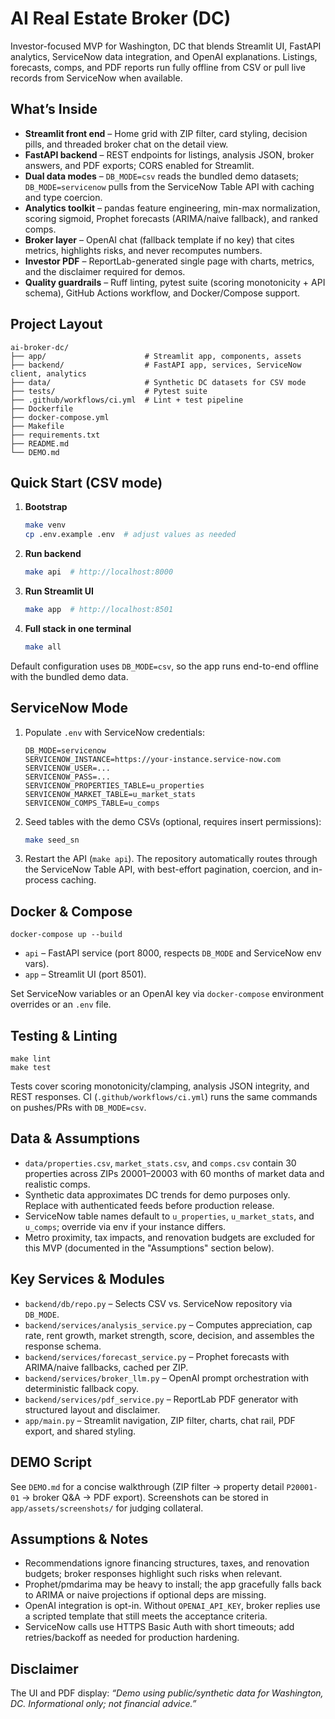# AI Real Estate Broker (DC)

Investor-focused MVP for Washington, DC that blends Streamlit UI, FastAPI analytics, ServiceNow data integration, and OpenAI explanations. Listings, forecasts, comps, and PDF reports run fully offline from CSV or pull live records from ServiceNow when available.

## What’s Inside
- **Streamlit front end** – Home grid with ZIP filter, card styling, decision pills, and threaded broker chat on the detail view.
- **FastAPI backend** – REST endpoints for listings, analysis JSON, broker answers, and PDF exports; CORS enabled for Streamlit.
- **Dual data modes** – `DB_MODE=csv` reads the bundled demo datasets; `DB_MODE=servicenow` pulls from the ServiceNow Table API with caching and type coercion.
- **Analytics toolkit** – pandas feature engineering, min-max normalization, scoring sigmoid, Prophet forecasts (ARIMA/naive fallback), and ranked comps.
- **Broker layer** – OpenAI chat (fallback template if no key) that cites metrics, highlights risks, and never recomputes numbers.
- **Investor PDF** – ReportLab-generated single page with charts, metrics, and the disclaimer required for demos.
- **Quality guardrails** – Ruff linting, pytest suite (scoring monotonicity + API schema), GitHub Actions workflow, and Docker/Compose support.

## Project Layout
```
ai-broker-dc/
├── app/                      # Streamlit app, components, assets
├── backend/                  # FastAPI app, services, ServiceNow client, analytics
├── data/                     # Synthetic DC datasets for CSV mode
├── tests/                    # Pytest suite
├── .github/workflows/ci.yml  # Lint + test pipeline
├── Dockerfile
├── docker-compose.yml
├── Makefile
├── requirements.txt
├── README.md
└── DEMO.md
```

## Quick Start (CSV mode)
1. **Bootstrap**
   ```bash
   make venv
   cp .env.example .env  # adjust values as needed
   ```
2. **Run backend**
   ```bash
   make api  # http://localhost:8000
   ```
3. **Run Streamlit UI**
   ```bash
   make app  # http://localhost:8501
   ```
4. **Full stack in one terminal**
   ```bash
   make all
   ```

Default configuration uses `DB_MODE=csv`, so the app runs end-to-end offline with the bundled demo data.

## ServiceNow Mode
1. Populate `.env` with ServiceNow credentials:
   ```env
   DB_MODE=servicenow
   SERVICENOW_INSTANCE=https://your-instance.service-now.com
   SERVICENOW_USER=...
   SERVICENOW_PASS=...
   SERVICENOW_PROPERTIES_TABLE=u_properties
   SERVICENOW_MARKET_TABLE=u_market_stats
   SERVICENOW_COMPS_TABLE=u_comps
   ```
2. Seed tables with the demo CSVs (optional, requires insert permissions):
   ```bash
   make seed_sn
   ```
3. Restart the API (`make api`). The repository automatically routes through the ServiceNow Table API, with best-effort pagination, coercion, and in-process caching.

## Docker & Compose
```
docker-compose up --build
```
- `api` – FastAPI service (port 8000, respects `DB_MODE` and ServiceNow env vars).
- `app` – Streamlit UI (port 8501).

Set ServiceNow variables or an OpenAI key via `docker-compose` environment overrides or an `.env` file.

## Testing & Linting
```
make lint
make test
```
Tests cover scoring monotonicity/clamping, analysis JSON integrity, and REST responses. CI (`.github/workflows/ci.yml`) runs the same commands on pushes/PRs with `DB_MODE=csv`.

## Data & Assumptions
- `data/properties.csv`, `market_stats.csv`, and `comps.csv` contain 30 properties across ZIPs 20001–20003 with 60 months of market data and realistic comps.
- Synthetic data approximates DC trends for demo purposes only. Replace with authenticated feeds before production release.
- ServiceNow table names default to `u_properties`, `u_market_stats`, and `u_comps`; override via env if your instance differs.
- Metro proximity, tax impacts, and renovation budgets are excluded for this MVP (documented in the "Assumptions" section below).

## Key Services & Modules
- `backend/db/repo.py` – Selects CSV vs. ServiceNow repository via `DB_MODE`.
- `backend/services/analysis_service.py` – Computes appreciation, cap rate, rent growth, market strength, score, decision, and assembles the response schema.
- `backend/services/forecast_service.py` – Prophet forecasts with ARIMA/naive fallbacks, cached per ZIP.
- `backend/services/broker_llm.py` – OpenAI prompt orchestration with deterministic fallback copy.
- `backend/services/pdf_service.py` – ReportLab PDF generator with structured layout and disclaimer.
- `app/main.py` – Streamlit navigation, ZIP filter, charts, chat rail, PDF export, and shared styling.

## DEMO Script
See `DEMO.md` for a concise walkthrough (ZIP filter → property detail `P20001-01` → broker Q&A → PDF export). Screenshots can be stored in `app/assets/screenshots/` for judging collateral.

## Assumptions & Notes
- Recommendations ignore financing structures, taxes, and renovation budgets; broker responses highlight such risks when relevant.
- Prophet/pmdarima may be heavy to install; the app gracefully falls back to ARIMA or naive projections if optional deps are missing.
- OpenAI integration is opt-in. Without `OPENAI_API_KEY`, broker replies use a scripted template that still meets the acceptance criteria.
- ServiceNow calls use HTTPS Basic Auth with short timeouts; add retries/backoff as needed for production hardening.

## Disclaimer
The UI and PDF display: *“Demo using public/synthetic data for Washington, DC. Informational only; not financial advice.”*

